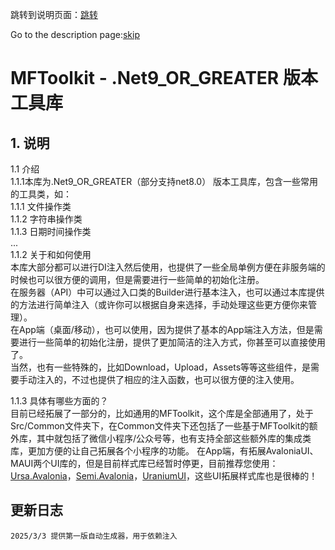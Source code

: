 跳转到说明页面：[跳转](./docs/Index.md)  

Go to the description page:[skip](./docs/Index.md)

# MFToolkit - .Net9_OR_GREATER 版本工具库

## 1. 说明

1.1 介绍  
    1.1.1本库为.Net9_OR_GREATER（部分支持net8.0） 版本工具库，包含一些常用的工具类，如：  
        1.1.1 文件操作类  
        1.1.2 字符串操作类  
        1.1.3 日期时间操作类  
            ...  
1.1.2 关于和如何使用  
            本库大部分都可以进行DI注入然后使用，也提供了一些全局单例方便在非服务端的时候也可以很方便的调用，但是需要进行一些简单的初始化注册。  
            在服务器（API）中可以通过入口类的Builder进行基本注入，也可以通过本库提供的方法进行简单注入（或许你可以根据自身来选择，手动处理这些更方便你来管理）。  
            在App端（桌面/移动），也可以使用，因为提供了基本的App端注入方法，但是需要进行一些简单的初始化注册，提供了更加简洁的注入方式，你甚至可以直接使用了。  
            当然，也有一些特殊的，比如Download，Upload，Assets等等这些组件，是需要手动注入的，不过也提供了相应的注入函数，也可以很方便的注入使用。  
            
1.1.3 具体有哪些方面的？  
            目前已经拓展了一部分的，比如通用的MFToolkit，这个库是全部通用了，处于Src/Common文件夹下，在Common文件夹下还包括了一些基于MFToolkit的额外库，其中就包括了微信小程序/公众号等，也有支持全部这些额外库的集成类库，更加方便的让自己拓展各个小程序的功能。
            在App端，有拓展AvaloniaUI、MAUI两个UI库的，但是目前样式库已经暂时停更，目前推荐您使用：[Ursa.Avalonia](https://github.com/irihitech/Ursa.Avalonia.git)，[Semi.Avalonia](https://github.com/irihitech/Semi.Avalonia.git)，[UraniumUI](https://github.com/enisn/UraniumUI.git)，这些UI拓展样式库也是很棒的！

## 更新日志
    2025/3/3 提供第一版自动生成器，用于依赖注入
